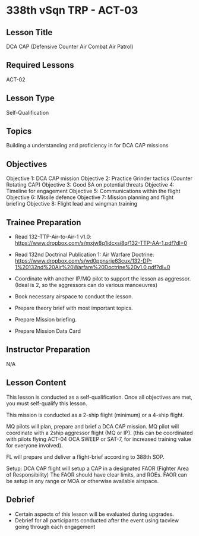 # 338th vSqn TRP - ACT-03
## Lesson Title
DCA CAP  (Defensive Counter Air Combat Air Patrol)

## Required Lessons
ACT-02

## Lesson Type
Self-Qualification

## Topics
Building a understanding and proficiency in for DCA CAP missions

## Objectives
Objective 1: DCA CAP mission
Objective 2: Practice Grinder tactics (Counter Rotating CAP)
Objective 3: Good SA on potential threats 
Objective 4: Timeline for engagement
Objective 5: Communications within the flight
Objective 6: Missile defence
Objective 7: Mission planning and flight briefing
Objective 8: Flight lead and wingman training

## Trainee Preparation
- Read 132-TTP-Air-to-Air-1 v1.0: https://www.dropbox.com/s/mxjw8q1idcxsi8q/132-TTP-AA-1.pdf?dl=0

- Read 132nd Doctrinal Publication 1: Air Warfare Doctrine: https://www.dropbox.com/s/wd0ppnsrje63cux/132-DP-1%20132nd%20Air%20Warfare%20Doctrine%20v1.0.pdf?dl=0

- Coordinate with another IP/MQ pilot to support the lesson as aggressor. (Ideal is 2, so the aggressors can do various manoeuvres)
- Book necessary airspace to conduct the lesson.
- Prepare theory brief with most important topics.
- Prepare Mission briefing.
- Prepare Mission Data Card



## Instructor Preparation
N/A


## Lesson Content
This lesson is conducted as a self-qualification.
Once all objectives are met, you must self-qualify this lesson.

This mission is conducted as a 2-ship flight (minimum) or a 4-ship flight.


MQ pilots will plan, prepare and brief a DCA CAP mission.
MQ pilot will coordinate with a 2ship aggressor flight (MQ or IP). (this can be coordinated with pilots flying ACT-04 OCA SWEEP or SAT-7, 
for increased training value for everyone involved).

FL will prepare and deliver a flight-brief according to 388th SOP.

Setup:
DCA CAP flight will setup a CAP in a designated FAOR (Fighter Area of Responsibility)
The FAOR should have clear limits, and ROEs.
FAOR can be setup in any range or MOA or otherwise available airspace.



## Debrief
- Certain aspects of this lesson will be evaluated during upgrades.
- Debrief for all participants conducted after the event using tacview going through each engagement
